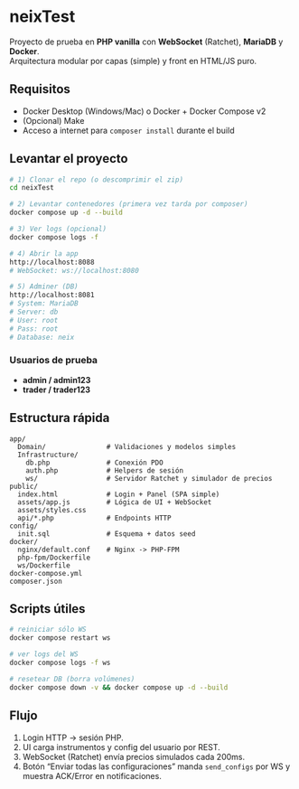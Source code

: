 
# neixTest

Proyecto de prueba en **PHP vanilla** con **WebSocket** (Ratchet), **MariaDB** y **Docker**.  
Arquitectura modular por capas (simple) y front en HTML/JS puro.

## Requisitos
- Docker Desktop (Windows/Mac) o Docker + Docker Compose v2
- (Opcional) Make
- Acceso a internet para `composer install` durante el build

## Levantar el proyecto

```bash
# 1) Clonar el repo (o descomprimir el zip)
cd neixTest

# 2) Levantar contenedores (primera vez tarda por composer)
docker compose up -d --build

# 3) Ver logs (opcional)
docker compose logs -f

# 4) Abrir la app
http://localhost:8088
# WebSocket: ws://localhost:8080

# 5) Adminer (DB)
http://localhost:8081
# System: MariaDB
# Server: db
# User: root
# Pass: root
# Database: neix
```

### Usuarios de prueba
- **admin / admin123**
- **trader / trader123**

## Estructura rápida
```
app/
  Domain/               # Validaciones y modelos simples
  Infrastructure/
    db.php              # Conexión PDO
    auth.php            # Helpers de sesión
    ws/                 # Servidor Ratchet y simulador de precios
public/
  index.html            # Login + Panel (SPA simple)
  assets/app.js         # Lógica de UI + WebSocket
  assets/styles.css
  api/*.php             # Endpoints HTTP
config/
  init.sql              # Esquema + datos seed
docker/
  nginx/default.conf    # Nginx -> PHP-FPM
  php-fpm/Dockerfile
  ws/Dockerfile
docker-compose.yml
composer.json
```

## Scripts útiles

```bash
# reiniciar sólo WS
docker compose restart ws

# ver logs del WS
docker compose logs -f ws

# resetear DB (borra volúmenes)
docker compose down -v && docker compose up -d --build
```

## Flujo
1. Login HTTP → sesión PHP.
2. UI carga instrumentos y config del usuario por REST.
3. WebSocket (Ratchet) envía precios simulados cada 200ms.
4. Botón “Enviar todas las configuraciones” manda `send_configs` por WS y muestra ACK/Error en notificaciones.
